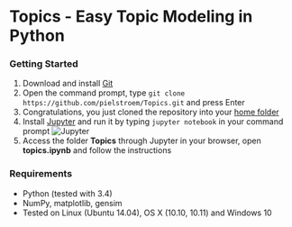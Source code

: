 # Topics - Easy Topic Modeling in Python #

### Getting Started
1. Download and install [Git](https://git-scm.com/book/en/v2/Getting-Started-Installing-Git)
2. Open the command prompt, type `git clone https://github.com/pielstroem/Topics.git` and press Enter
3. Congratulations, you just cloned the repository into your [home folder](https://en.wikipedia.org/wiki/Home_directory)
4. Install [Jupyter](http://jupyter.readthedocs.io/en/latest/install.html) and run it by typing `jupyter notebook` in your command prompt
![Jupyter](http://fs5.directupload.net/images/160530/4xjf9mnt.png)
5. Access the folder **Topics** through Jupyter in your browser, open **topics.ipynb** and follow the instructions

### Requirements
- Python (tested with 3.4)
- NumPy, matplotlib, gensim
- Tested on Linux (Ubuntu 14.04), OS X (10.10, 10.11) and Windows 10
